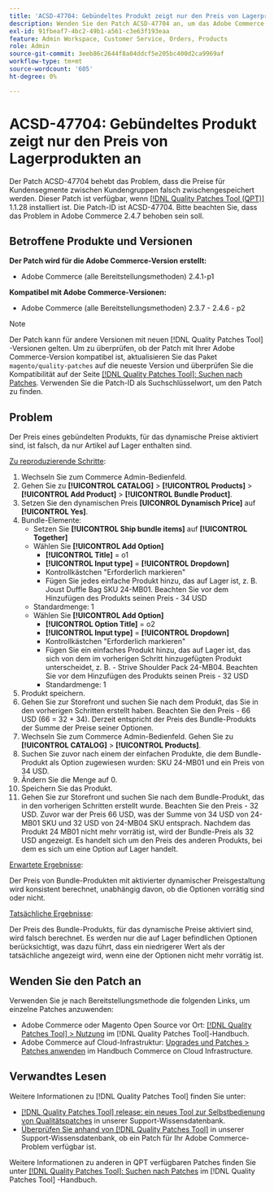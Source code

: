 ```yaml
---
title: 'ACSD-47704: Gebündeltes Produkt zeigt nur den Preis von Lagerprodukten an'
description: Wenden Sie den Patch ACSD-47704 an, um das Adobe Commerce-Problem zu beheben, bei dem ein gebündeltes Produkt nur den Preis von in Lagerprodukten anzeigt.
exl-id: 91fbeaf7-4bc2-49b1-a561-c3e63f193eaa
feature: Admin Workspace, Customer Service, Orders, Products
role: Admin
source-git-commit: 3eeb86c2644f8a04ddcf5e205bc400d2ca9969af
workflow-type: tm+mt
source-wordcount: '605'
ht-degree: 0%

---
```


# ACSD-47704: Gebündeltes Produkt zeigt nur den Preis von Lagerprodukten an

Der Patch ACSD-47704 behebt das Problem, dass die Preise für Kundensegmente zwischen Kundengruppen falsch zwischengespeichert werden. Dieser Patch ist verfügbar, wenn [[!DNL Quality Patches Tool (QPT)]](/help/announcements/adobe-commerce-announcements/magento-quality-patches-released-new-tool-to-self-serve-quality-patches.md) 1.1.28 installiert ist. Die Patch-ID ist ACSD-47704. Bitte beachten Sie, dass das Problem in Adobe Commerce 2.4.7 behoben sein soll.

## Betroffene Produkte und Versionen

**Der Patch wird für die Adobe Commerce-Version erstellt:**

* Adobe Commerce (alle Bereitstellungsmethoden) 2.4.1-p1

**Kompatibel mit Adobe Commerce-Versionen:**

* Adobe Commerce (alle Bereitstellungsmethoden) 2.3.7 - 2.4.6 - p2

>[!NOTE]
>
>Der Patch kann für andere Versionen mit neuen [!DNL Quality Patches Tool] -Versionen gelten. Um zu überprüfen, ob der Patch mit Ihrer Adobe Commerce-Version kompatibel ist, aktualisieren Sie das Paket `magento/quality-patches` auf die neueste Version und überprüfen Sie die Kompatibilität auf der Seite [[!DNL Quality Patches Tool]: Suchen nach Patches](https://experienceleague.adobe.com/tools/commerce-quality-patches/index.html). Verwenden Sie die Patch-ID als Suchschlüsselwort, um den Patch zu finden.

## Problem

Der Preis eines gebündelten Produkts, für das dynamische Preise aktiviert sind, ist falsch, da nur Artikel auf Lager enthalten sind.

<u>Zu reproduzierende Schritte</u>:

1. Wechseln Sie zum Commerce Admin-Bedienfeld.
1. Gehen Sie zu **[!UICONTROL CATALOG]** > **[!UICONTROL Products]** > **[!UICONTROL Add Product]** > **[!UICONTROL Bundle Product]**.
1. Setzen Sie den dynamischen Preis **[UICONROL Dynamisch Price]** auf **[!UICONTROL Yes]**.
1. Bundle-Elemente:
   * Setzen Sie **[!UICONTROL Ship bundle items]** auf **[!UICONTROL Together]**
   * Wählen Sie **[!UICONTROL Add Option]**
      * **[!UICONTROL Title]** = o1
      * **[!UICONTROL Input type]** = **[!UICONTROL Dropdown]**
      * Kontrollkästchen &quot;Erforderlich markieren&quot;
      * Fügen Sie jedes einfache Produkt hinzu, das auf Lager ist, z. B. Joust Duffle Bag SKU 24-MB01. Beachten Sie vor dem Hinzufügen des Produkts seinen Preis - 34 USD
   * Standardmenge: 1
   * Wählen Sie **[!UICONTROL Add Option]**
      * **[!UICONTROL Option Title]** = o2
      * **[!UICONTROL Input type]** = **[!UICONTROL Dropdown]**
      * Kontrollkästchen &quot;Erforderlich markieren&quot;
      * Fügen Sie ein einfaches Produkt hinzu, das auf Lager ist, das sich von dem im vorherigen Schritt hinzugefügten Produkt unterscheidet, z. B. - Strive Shoulder Pack 24-MB04. Beachten Sie vor dem Hinzufügen des Produkts seinen Preis - 32 USD
      * Standardmenge: 1
1. Produkt speichern.
1. Gehen Sie zur Storefront und suchen Sie nach dem Produkt, das Sie in den vorherigen Schritten erstellt haben. Beachten Sie den Preis - 66 USD
(66 = 32 + 34).
Derzeit entspricht der Preis des Bundle-Produkts der Summe der Preise seiner Optionen.
1. Wechseln Sie zum Commerce Admin-Bedienfeld. Gehen Sie zu **[!UICONTROL CATALOG]** > **[!UICONTROL Products]**.
1. Suchen Sie zuvor nach einem der einfachen Produkte, die dem Bundle-Produkt als Option zugewiesen wurden:
SKU 24-MB01 und ein Preis von 34 USD.
1. Ändern Sie die Menge auf 0.
1. Speichern Sie das Produkt.
1. Gehen Sie zur Storefront und suchen Sie nach dem Bundle-Produkt, das in den vorherigen Schritten erstellt wurde. Beachten Sie den Preis - 32 USD. Zuvor war der Preis 66 USD, was der Summe von 34 USD von 24-MB01 SKU und 32 USD von 24-MB04 SKU entsprach. Nachdem das Produkt 24 MB01 nicht mehr vorrätig ist, wird der Bundle-Preis als 32 USD angezeigt. Es handelt sich um den Preis des anderen Produkts, bei dem es sich um eine Option auf Lager handelt.

<u>Erwartete Ergebnisse</u>:

Der Preis von Bundle-Produkten mit aktivierter dynamischer Preisgestaltung wird konsistent berechnet, unabhängig davon, ob die Optionen vorrätig sind oder nicht.

<u>Tatsächliche Ergebnisse</u>:

Der Preis des Bundle-Produkts, für das dynamische Preise aktiviert sind, wird falsch berechnet. Es werden nur die auf Lager befindlichen Optionen berücksichtigt, was dazu führt, dass ein niedrigerer Wert als der tatsächliche angezeigt wird, wenn eine der Optionen nicht mehr vorrätig ist.

## Wenden Sie den Patch an

Verwenden Sie je nach Bereitstellungsmethode die folgenden Links, um einzelne Patches anzuwenden:

* Adobe Commerce oder Magento Open Source vor Ort: [[!DNL Quality Patches Tool] > Nutzung](https://experienceleague.adobe.com/docs/commerce-operations/tools/quality-patches-tool/usage.html) im [!DNL Quality Patches Tool]-Handbuch.
* Adobe Commerce auf Cloud-Infrastruktur: [Upgrades und Patches > Patches anwenden](https://experienceleague.adobe.com/docs/commerce-cloud-service/user-guide/develop/upgrade/apply-patches.html) im Handbuch Commerce on Cloud Infrastructure.

## Verwandtes Lesen

Weitere Informationen zu [!DNL Quality Patches Tool] finden Sie unter:

* [[!DNL Quality Patches Tool] release: ein neues Tool zur Selbstbedienung von Qualitätspatches](/help/announcements/adobe-commerce-announcements/magento-quality-patches-released-new-tool-to-self-serve-quality-patches.md) in unserer Support-Wissensdatenbank.
* [Überprüfen Sie anhand von  [!DNL Quality Patches Tool]](/help/support-tools/patches-available-in-qpt-tool/check-patch-for-magento-issue-with-magento-quality-patches.md) in unserer Support-Wissensdatenbank, ob ein Patch für Ihr Adobe Commerce-Problem verfügbar ist.

Weitere Informationen zu anderen in QPT verfügbaren Patches finden Sie unter [[!DNL Quality Patches Tool]: Suchen nach Patches](https://experienceleague.adobe.com/tools/commerce-quality-patches/index.html) im [!DNL Quality Patches Tool] -Handbuch.
